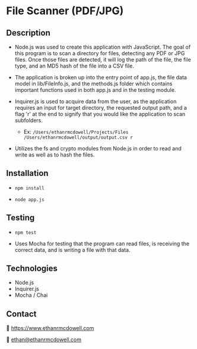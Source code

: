 # **File Scanner (PDF/JPG)**

## Description

- Node.js was used to create this application with JavaScript. The goal of this program is to scan a directory for files, detecting any PDF or JPG files. Once those files are detected, it will log the path of the file, the file type, and an MD5 hash of the file into a CSV file.

- The application is broken up into the entry point of app.js, the file data model in lib/FileInfo.js, and the methods.js folder which contains important functions used in both app.js and in the testing module.

- Inquirer.js is used to acquire data from the user, as the application requires an input for target directory, the requested output path, and a flag 'r' at the end to signify that you would like the application to scan subfolders.

  - Ex: `/Users/ethanrmcdowell/Projects/Files /Users/ethanrmcdowell/output/output.csv r`

- Utilizes the fs and crypto modules from Node.js in order to read and write as well as to hash the files.

## Installation

- `npm install`

- `node app.js`

## Testing

- `npm test`

- Uses Mocha for testing that the program can read files, is receiving the correct data, and is writing a file with that data.

## Technologies

- Node.js
- Inquirer.js
- Mocha / Chai

## Contact

:link: https://www.ethanrmcdowell.com

:e-mail: ethan@ethanrmcdowell.com
